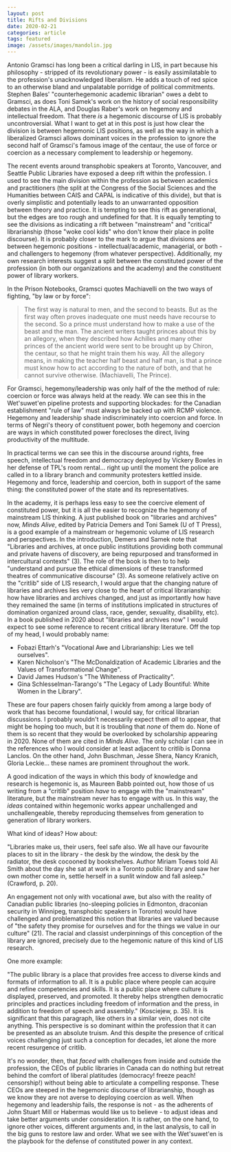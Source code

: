 ```yaml
---
layout: post
title: Rifts and Divisions
date: 2020-02-21
categories: article
tags: featured
image: /assets/images/mandolin.jpg
---
```


Antonio Gramsci has long been a critical darling in LIS, in part because
his philosophy - stripped of its revolutionary power - is easily
assimilatable to the profession's unacknowledged liberalism. He adds a
touch of red spice to an otherwise bland and unpalatable porridge of
political commitments. Stephen Bales' "counterhegemonic academic librarian" owes a debt to
Gramsci, as does Toni Samek's work on the history of social
responsibility debates in the ALA, and Douglas Raber's work on hegemony
and intellectual freedom. That there *is* a hegemonic discourse of LIS
is probably uncontroversial. What I want to get at in this post is just
how clear the division is between hegemonic LIS positions, as well as
the way in which a liberalized Gramsci allows dominant voices in the
profession to ignore the second half of Gramsci's famous image of the
centaur, the use of force or coercion as a necessary complement to
leadership or hegemony.

The recent events around transphobic speakers at Toronto, Vancouver, and
Seattle Public Libraries have exposed a deep rift within the profession.
I used to see the main division within the profession as between
academics and practitioners (the split at the Congress of the Social
Sciences and the Humanities between CAIS and CAPAL is indicative of this
divide), but that is overly simplistic and potentially leads to an
unwarranted opposition between theory and practice. It is tempting to see this rift as generational, but the edges are too
rough and undefined for that. It is equally tempting to see the
divisions as indicating a rift between "mainstream" and "critical"
librarianship (those "woke cool kids" who don't know their place in
polite discourse). It is probably closer to the mark to argue that
divisions are between hegemonic positions - intellectual/academic,
managerial, or both - and challengers to hegemony (from whatever
perspective). Additionally, my own research interests suggest a split
between the constituted power of the profession (in both our
organizations and the academy) and the constituent power of library
workers.

In the Prison Notebooks, Gramsci quotes Machiavelli on the two ways of
fighting, "by law or by force":

>The first way is natural to men, and the second to beasts. But as the
>first way often proves inadequate one must needs have recourse to the
>second. So a prince must understand how to make a use of the beast
>and the man. The ancient writers taught princes about this by an
>allegory, when they described how Achilles and many other princes of
>the ancient world were sent to be brought up by Chiron, the centaur, so
>that he might train them his way. All the allegory means, in making the
>teacher half beast and half man, is that a prince must know how to act
>according to the nature of both, and that he cannot survive otherwise.
>(Machiavelli, The Prince).

For Gramsci, hegemony/leadership was only half of the the method of
rule: coercion or force was always held at the ready. We can see this in
the Wet'suwet'en pipeline protests and supporting blockades: for the
Canadian establishment "rule of law" must always be backed up with RCMP
violence. Hegemony and leadership shade indiscriminately into coercion
and force. In terms of Negri's theory of constituent power, both
hegemony and coercion are ways in which constituted power forecloses the
direct, living productivity of the multitude.

In practical terms we can see this in the discourse around rights, free
speech, intellectual freedom and democracy deployed by Vickery Bowles in
her defense of TPL's room rental... right up until the moment the police
are called in to a library branch and community protesters kettled
inside. Hegemony and force, leadership and coercion, both in support of
the same thing: the constituted power of the state and its
representatives.

In the academy, it is perhaps less easy to see the coercive element of
constituted power, but it is all the easier to recognize the hegemony of
mainstream LIS thinking. A just published book on "libraries and
archives" now, *Minds Alive*, edited by Patricia Demers and Toni Samek
(U of T Press), is a good example of a mainstream or hegemonic volume of
LIS research and perspectives. In the introduction, Demers and Samek
note that "Libraries and archives, at once public institutions providing
both communal and private havens of discovery, are being repurposed and
transformed in intercultural contexts" (3). The role of the book is then
to to help "understand and pursue the ethical dimensions of these
transformed theatres of communicative discourse" (3). As someone
relatively active on the "critlib" side of LIS research, I would argue
that the changing nature of libraries and archives lies very close to
the heart of critical librarianship: how have libraries and archives
changed, and just as importantly how have they remained the same (in
terms of institutions implicated in structures of domination organized
around class, race, gender, sexuality, disability, etc). In a book
published in 2020 about "libraries and archives now" I would expect to
see some reference to recent critical library literature. Off the top of
my head, I would probably name:

- Fobazi Ettarh's "Vocational Awe and Librarianship: Lies we tell
ourselves".
- Karen Nicholson's "The McDonaldization of Academic Libraries and the
  Values of Transformational Change". 
- David James Hudson's "The Whiteness of Practicality".
- Gina Schlesselman-Tarango's "The Legacy of Lady Bountiful: White Women
  in the Library".

These are four papers chosen fairly quickly from among a large body of
work that has become foundational, I would say, for critical librarian
discussions. I probably wouldn't necessarily expect them *all* to
appear, that might be hoping too much, but it is troubling that *none*
of them do. None of them is so recent that they would be overlooked by
scholarship appearing in 2020. None of them are cited in *Minds Alive*.
The only scholar I can see in the references who I would consider at
least adjacent to critlib is Donna Lanclos. On the other hand, John Buschman, Jesse Shera,
Nancy Kranich, Gloria Leckie... these names are prominent throughout
the work.

A good indication of the ways in which this body of knowledge and
research is hegemonic is, as Maureen Babb pointed out, how those of us
writing from a "critlib" position *have* to engage with the "mainstream"
literature, but the mainstream never has to engage with us. In this way,
the *ideas* contained within hegemonic works appear unchallenged and
unchallengeable, thereby reproducing themselves from generation to
generation of library workers.

What kind of ideas? How about:

"Libraries make us, their users, feel safe also. We all have our
favourite places to sit in the library - the desk by the window, the
desk by the radiator, the desk cocooned by bookshelves. Author Miriam
Toews told Ali Smith about the day she sat at work in a Toronto public
library and saw her own mother come in, settle herself in a sunlit
window and fall asleep." (Crawford, p. 20).

An engagement not only with vocational awe, but also with the reality of
Canadian public libraries (no-sleeping policies in Edmonton, draconian
security in Winnipeg, transphobic speakers in Toronto) would have
challenged and problematized this notion that libraries are valued
because of "the safety they promise for ourselves and for the things we
value in our culture" (21). The racial and classist underpinnings of
this conception of the library are ignored, precisely due to the
hegemonic nature of this kind of LIS research.

One more example:

"The public library is a place that provides free access to diverse
kinds and formats of information to all. It is a public place where
people can acquire and refine competencies and skills. It is a public
place where culture is displayed, preserved, and promoted. It thereby
helps strengthen democratic principles and practices including freedom
of information and the press, in addition to freedom of speech and
assembly." (Kosciejew, p. 35). It is significant that this paragraph,
like others in a similar vein, does not cite anything. This perspective
is so dominant within the profession that it can be presented as an
absolute truism. And this despite the presence of critical voices
challenging just such a conception for decades, let alone the more
recent resurgence of critlib.

It's no wonder, then, that *faced* with challenges from inside and
outside the profession, the CEOs of public libraries in Canada can do
nothing but retreat behind the comfort of liberal platitudes (democracy!
freeze peach! censorship!) without being able to articulate a compelling
response. These CEOs are steeped in the hegemonic discourse of
librarianship, though as we know they are not averse to deploying
coercion as well. When hegemony and leadership fails, the response is
not - as the adherents of John Stuart Mill or Habermas would like us to
believe - to adjust ideas and take better arguments under consideration.
It is rather, on the one hand, to ignore other voices, different
arguments and, in the last analysis, to call in the big guns to restore
law and order. What we see with the Wet'suwet'en is the playbook for
the defense of constituted power in any context.

